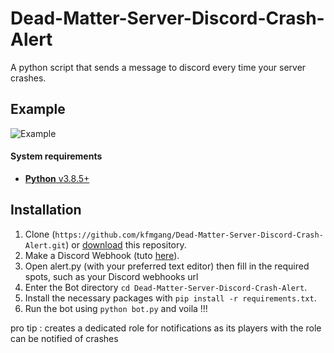 # Dead-Matter-Server-Discord-Crash-Alert
A python script that sends a message to discord every time your server crashes.
## Example
![Example](https://cdn.discordapp.com/attachments/752173828616224839/752219236981538857/crashbot.PNG)
<h4>System requirements</h4>

- [**Python** v3.8.5+](https://www.python.org/downloads/)
## Installation
1. Clone (`https://github.com/kfmgang/Dead-Matter-Server-Discord-Crash-Alert.git`) or [download](https://github.com/kfmgang/Dead-Matter-Server-Discord-Crash-Alert/archive/master.zip) this repository.
2. Make a Discord Webhook (tuto [here](https://help.dashe.io/en/articles/2521940-how-to-create-a-discord-webhook-url)).
3. Open alert.py (with your preferred text editor) then fill in the required spots, such as your Discord webhooks url
4. Enter the Bot directory `cd Dead-Matter-Server-Discord-Crash-Alert`.
5. Install the necessary packages with `pip install -r requirements.txt`.
6. Run the bot using `python bot.py` and voila !!!

pro tip : creates a dedicated role for notifications as its players with the role can be notified of crashes
